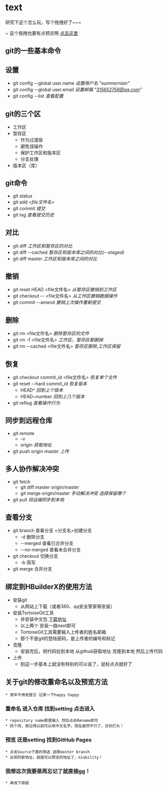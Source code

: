 # text

研究下这个怎么玩，写个拖拽好了~~~
 
~ 这个拖拽也要有点预览啊 [点击这里](https://summernian.github.io/text/demo.html)


## git的一些基本命令

## 设置

* git config --global user.name *设置用户名 "summernian"*
* git config --global user.email *设置邮箱 "315652758@qq.com"*
* git config --list *查看配置*


## git的三个区

* 工作区
* 暂存区
  - 作为过渡层
  - 避免误操作
  - 保护工作区和版本区
  - 分支处理
* 版本区（库）

## git命令

* git status
* git add *<file文件名>*
* git commit *提交*
* git log *查看提交历史*

## 对比
* git diff *工作区和暂存区的对比*
* git diff --cached *暂存区和版本库之间的对比(--staged)*
* git diff master *工作区和版本库之间的对比*

## 撤销
* git reset HEAD <file文件名> *从暂存区撤销到工作区*
* git checkout -- <file文件名> *从工作区撤销数据操作*
* git commit --amend *撤销上次操作重新提交*

## 删除
* git rm <file文件名> *删除暂存区的文件*
* git rm -f <file文件名> *工作区、暂存区都删掉*
* git rm --cached <file文件名> *暂存区删除,工作区保留*

## 恢复
* git checkout commit_id <file文件名> *恢复单个文件*
* git reset --hard commit_id *恢复版本*
  - HEAD^ *回到上个版本*
  - HEAD~number *回到上几个版本*
* git reflog *查看操作行为*

## 同步到远程仓库
* git remote
  - -v
  - origin *获取地址*
* git push origin master *上传*

## 多人协作解决冲突
* git fetch
  - git diff master origin/master 
  - git merge origin/master *手动解决冲突 选择保留哪个*
* git pull *将远端同步到本地*

## 查看分支
* git branch 查看分支 <分支名>创建分支
  - -d 删除分支
  - --merged 查看已合并分支
  - --no-merged 查看未合并分支
* git checkout 切换分支
  - -b 简写
* git merge 合并分支

## 绑定到HBuilderX的使用方法
* 安装git
	- 从网站上下载（或者360、qq安全管家等安装）
* 安装TortoiseGit工具 
	- 并安装中文包 [下载地址](https://tortoisegit.org/download/)
	- 以上两个 安装一路next即可
	- TortoiseGit工具需要输入上传者的姓名邮箱
	- 那个不是git的登陆密码，是上传者的编号和标记
* 克隆
	- 安装完后，把代码拉到本地 从github获取地址 克隆到本地 然后上传代码
* 上传
	- 到这一步基本上就没有特别的可以说了，鼠标点点就好了

## 关于git的修改重命名以及预览方法
	* 常年不用老是忘 记录一下happy happy

### 重命名 进入仓库 找到setting 点击进入
	* repository name那里输入 然后点击Rename即可
	* 妈个鸡，我记得以前可以改中文名字，现在居然不行了，日你打头！
### 预览 还是setting  找到GitHub Pages 
	* 点击Source下面的筛选 选择master branch 
	* 出现的新地址，就是可以预览的地址了，niubility！

### 我想这次我要是再忘记了就直接gg！
	* 再改下排版